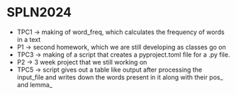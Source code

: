 # SPLN2024
- TPC1 -> making of word_freq, which calculates the frequency of words in a text
- P1 -> second homework, which we are still developing as classes go on
- TPC3 -> making of a script that creates a pyproject.toml file for a .py file.
- P2 -> 3 week project that we still working on
- TPC5 -> script gives out a table like output after processing the input_file and writes down the words present in it along with their pos_ and lemma_
